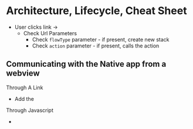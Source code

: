 # Architecture, Lifecycle, Cheat Sheet



* User clicks link ->
  * Check Url Parameters
    * Check `flowType` parameter - if present, create new stack
    * Check `action` parameter - if present, calls the action



## Communicating with the Native app from a webview



Through A Link

* Add the&#x20;



Through Javascript

*
